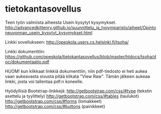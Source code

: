 # tietokantasovellus

Teen työn valmiista aiheesta Usein kysytyt kysymykset. 
http://advancedkittenry.github.io/suunnittelu_ja_tyoymparisto/aiheet/Opintoneuvonnan_usein_kysytyt_kysymykset.html

Linkki sovellukseen: http://opeskola.users.cs.helsinki.fi/tsoha/

Linkki dokumenttiin: https://github.com/opeskola/tietokantasovellus/blob/master/htdocs/tsoha/doc/dokumentaatio.pdf

HUOM! kun klikkaat linkkiä dokumenttiin, niin pdf-tiedosto ei
heti aukea vaan aukeavasta sivusta pitää klikata "View Raw". Tämän jälkeen
aukeaa linkki, josta voi tallentaa pdf:n koneelle.

Hyödyllisiä Bootstrap-linkkejä:
http://getbootstrap.com/css/#type (tekstin asettelu ja tyylittely)
http://getbootstrap.com/css/#tables (taulukot)
http://getbootstrap.com/css/#forms (lomakkeet)
http://getbootstrap.com/css/#buttons (painikkeet)

